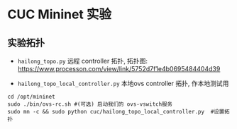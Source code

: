 # CUC Mininet 实验


## 实验拓扑 

- `hailong_topo.py` 远程 controller 拓扑, 拓扑图: https://www.processon.com/view/link/5752d7f1e4b0695484404d39 

- `hailong_topo_local_controller.py` 本地ovs controller 拓扑, 作本地测试用

```
cd /opt/mininet
sudo ./bin/ovs-rc.sh #(可选) 启动我们的 ovs-vswitch服务
sudo mn -c && sudo python cuc/hailong_topo_local_controller.py  #设置拓扑 
```
